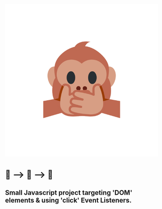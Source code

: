 ![](https://github.com/cba0311/No-Evil/blob/master/No-Evil_Thumbnail.png)

# 🙊 --> 🙉 --> 🙈

## Small Javascript project targeting 'DOM' elements & using 'click' Event Listeners.
